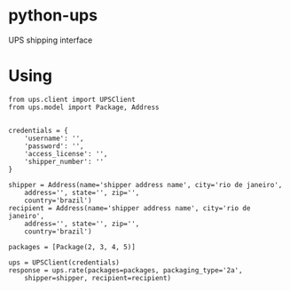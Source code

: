 python-ups
==========

UPS shipping interface

Using
=======
    from ups.client import UPSClient
    from ups.model import Package, Address

    
    credentials = {
        'username': '',
        'password': '',
        'access_license': '',
        'shipper_number': ''
    }

    shipper = Address(name='shipper address name', city='rio de janeiro',
        address='', state='', zip='',
        country='brazil')
    recipient = Address(name='shipper address name', city='rio de janeiro',
        address='', state='', zip='',
        country='brazil')

    packages = [Package(2, 3, 4, 5)]

    ups = UPSClient(credentials)
    response = ups.rate(packages=packages, packaging_type='2a',
        shipper=shipper, recipient=recipient)